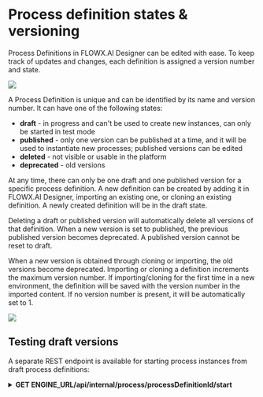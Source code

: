 # Process definition states & versioning

Process Definitions in FLOWX.AI Designer can be edited with ease. To keep track of updates and changes, each definition is assigned a version number and state.

![](https://s3.eu-west-1.amazonaws.com/docx.flowx.ai/2.13/pf_proc_def_state.png)

A Process Definition is unique and can be identified by its name and version number. It can have one of the following states:

* **draft** - in progress and can't be used to create new instances, can only be started in test mode
* **published** - only one version can be published at a time, and it will be used to instantiate new processes; published versions can be edited
* **deleted** - not visible or usable in the platform
* **deprecated** - old versions

At any time, there can only be one draft and one published version for a specific process definition. A new definition can be created by adding it in FLOWX.AI Designer, importing an existing one, or cloning an existing definition. A newly created definition will be in the draft state.

Deleting a draft or published version will automatically delete all versions of that definition. When a new version is set to published, the previous published version becomes deprecated. A published version cannot be reset to draft.

When a new version is obtained through cloning or importing, the old versions become deprecated. Importing or cloning a definition increments the maximum version number. If importing/cloning for the first time in a new environment, the definition will be saved with the version number in the imported content. If no version number is present, it will be automatically set to 1.

![](https://s3.eu-west-1.amazonaws.com/docx.flowx.ai/2.13/pf_proc_def_archi.png)

## Testing draft versions

A separate REST endpoint is available for starting process instances from draft process definitions:

<details>
<summary><span class="getcall"><b>GET</b></span><b> ENGINE_URL/api/internal/process/processDefinitionId/start </b></summary>

**start draft process**

used for testing draft process definitions

**Parameters**

**Path**

`processDefinitionId` (number) - the ID of the process definition

**Responses**

200 

</details>
